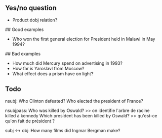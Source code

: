 
## Yes/no question

* Product dobj relation?

## Good examples

* Who won the first general election for President held in Malawi in May 1994? 

## Bad examples

* How much did Mercury spend on advertising in 1993?
* How far is Yaroslavl from Moscow?
* What effect does a prism have on light?

## Todo

nsubj:
    Who Clinton defeated?
    Who elected the president of France?
    
nsubjpass:
    Who was killed by Oswald? >>  on identifie l'arbre de racine killed à kennedy
    Which president has been killed by Oswald? >> qu'est-ce qu'on fait de président ?
    
subj <-> obj:
    How many films did Ingmar Bergman make?

